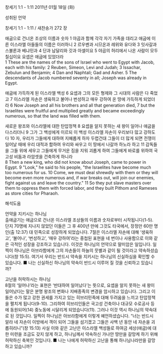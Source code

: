 창세기 1:1 - 1:11 
2011년 01월 18일 (화)

성취된 언약



창세기 1:1 - 1:11 / 새찬송가 272 장


애굽으로 건너온 조상의 이름과 숫자
1 야곱과 함께 각각 자기 가족을 데리고 애굽에 이른 이스라엘 아들들의 이름은 이러하니 2 르우벤과 시므온과 레위와 유다와 3 잇사갈과 스불론과 베냐민과 4 단과 납달리와 갓과 아셀이요 5 야곱의 허리에서 나온 사람이 모두 칠십이요 요셉은 애굽에 있었더라  
1 These are the names of the sons of Israel who went to Egypt with Jacob, each with his family: 2 Reuben, Simeon, Levi and Judah; 3 Issachar, Zebulun and Benjamin; 4 Dan and Naphtali; Gad and Asher. 5 The descendants of Jacob numbered seventy in all; Joseph was already in Egypt. 

애굽에 가득하게 된 이스라엘 백성
6 요셉과 그의 모든 형제와 그 시대의 사람은 다 죽었고 7 이스라엘 자손은 생육하고 불어나 번성하고 매우 강하여 온 땅에 가득하게 되었더라 
6 Now Joseph and all his brothers and all that generation died, 7 but the Israelites were fruitful and multiplied greatly and became exceedingly numerous, so that the land was filled with them. 

새로운 왕조와 이스라엘에 대한 탄압정책 
8 요셉을 알지 못하는 새 왕이 일어나 애굽을 다스리더니 9 그가 그 백성에게 이르되 이 백성 이스라엘 자손이 우리보다 많고 강하도다 10 자, 우리가 그들에게 대하여 지혜롭게 하자 두렵건대 그들이 더 많게 되면 전쟁이 일어날 때에 우리 대적과 합하여 우리와 싸우고 이 땅에서 나갈까 하노라 하고 11 감독들을 그들 위에 세우고 그들에게 무거운 짐을 지워 괴롭게 하여 그들에게 바로를 위하여 국고성 비돔과 라암셋을 건축하게 하니라  
8 Then a new king, who did not know about Joseph, came to power in Egypt. 9 "Look," he said to his people, "the Israelites have become much too numerous for us. 10 Come, we must deal shrewdly with them or they will become even more numerous and, if war breaks out, will join our enemies, fight against us and leave the country." 11 So they put slave masters over them to oppress them with forced labor, and they built Pithom and Rameses as store cities for Pharaoh.

해석도움





언약을 지키시는 하나님  
출애굽기는 애굽으로 건너온 이스라엘 조상들의 이름과 숫자로부터 시작됩니다(1-5). 단지 70명에 지나지 않았던 이들은 그 후 400년 만에 그것도 타국에서, 장정만 60만 명인(출 12:37) 대 민족으로 성장하게 되었습니다. 7절은 이스라엘 자손에 대해 ‘생육하고’, ‘불어나’, ‘번성하고’, ‘매우 강하여’라는 중첩된 표현을 네 번이나 사용함으로 이와 같은 극적인 성장을 강조하고 있습니다. 이것은 하나님의 언약으로 말미암은 일입니다. 일찍이 하나님은 아브라함에게 그의 자손들이 하늘의 뭇별과 같이 될 것이라고 약속하셨습니다(창 15:5). 여기서 우리는 반드시 약속을 지키시는 하나님의 신실하심을 확인할 수 있습니다.
■ 나는 신실하신 하나님의 약속이 반드시 이루어 질 것을 신뢰하고 있습니까?

고난을 허락하시는 하나님  
8절의 ‘일어나’라는 표현은 ‘반대하여 일어났다’는 뜻으로, 요셉을 알지 못하는 새 왕이 일어났다는 말은 분명 왕조의 변화나 지배종족의 변경을 암시하고 있습니다. 그리고 이들은 수가 많고 강한 권세를 가지고 있는 히브리민족에 대해 두려움을 느끼고 탄압정책을 펼치게 됩니다(9-10). 그리하여 히브리인들은 국고성 건축이나 대규모 수로공사 등에 동원되어(14) 중노동에 시달리게 되었습니다(11). 그러나 이것 역시 하나님의 약속대로 된 것입니다. 일찍이 하나님은 아브라함에게 이렇게 예언하셨습니다. “너는 반드시 알라 네 자손이 이방에서 객이 되어 그들을 섬기겠고 그들은 사백 년 동안 네 자손을 괴롭히리니”(창 15:13) 사실 이와 같은 고난은 이스라엘 백성들로 하여금 세상(애굽)에 대한 미련을 조금도 갖지 않게 하고, 하나님께서 약속하신 가나안 땅만을 갈망케 하기 위해 허락하신 축복인 것입니다.
■ 나는 나에게 허락하신 고난을 통해 하나님나라만을 갈망하고 있습니까?